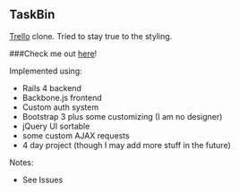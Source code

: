 ## TaskBin

[Trello](https://trello.com) clone.
Tried to stay true to the styling.

###Check me out [here](http://taskbin.herokuapp.com)!

Implemented using:
* Rails 4 backend
* Backbone.js frontend
* Custom auth system
* Bootstrap 3 plus some customizing (I am no designer)
* jQuery UI sortable
* some custom AJAX requests
* 4 day project (though I may add more stuff in the future)

Notes:
* See Issues
